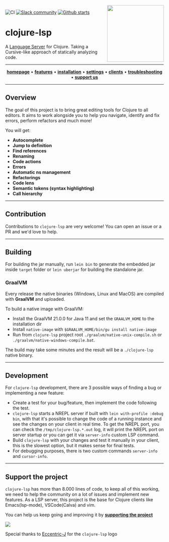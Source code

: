 <img src="images/logo-dark.svg" width="180" align="right">

![CI](https://img.shields.io/github/workflow/status/clojure-lsp/clojure-lsp/CI?style=flat-square)
[![Slack community](https://img.shields.io/badge/Slack-chat-blue?style=flat-square)](https://clojurians.slack.com/archives/CPABC1H61)
[![Github starts](https://img.shields.io/github/stars/clojure-lsp/clojure-lsp?style=social)](https://github.com/clojure-lsp/clojure-lsp)


# clojure-lsp

A [Language Server](https://microsoft.github.io/language-server-protocol/) for Clojure. Taking a Cursive-like approach of statically analyzing code.

<hr>
<p align="center">
  <a href="https://clojure-lsp.github.io/clojure-lsp"><strong>homepage</strong></a> •
  <a href="https://clojure-lsp.github.io/clojure-lsp/features/"><strong>features</strong></a> •
  <a href="https://clojure-lsp.github.io/clojure-lsp/installation/"><strong>installation</strong></a> •
  <a href="https://clojure-lsp.github.io/clojure-lsp/settings"><strong>settings</strong></a> •
  <a href="https://clojure-lsp.github.io/clojure-lsp/clients"><strong>clients</strong></a> •
  <a href="https://clojure-lsp.github.io/clojure-lsp/troubleshooting"><strong>troubleshooting</strong></a> •
  <a href="https://opencollective.com/clojure-lsp"><strong>support us</strong></a>
</p>
<hr>

## Overview 

The goal of this project is to bring great editing tools for Clojure to all editors.
It aims to work alongside you to help you navigate, identify and fix errors, perform refactors and much more!

You will get:

- **Autocomplete**
- **Jump to definition**
- **Find references**
- **Renaming**
- **Code actions**
- **Errors**
- **Automatic ns management**
- **Refactorings**
- **Code lens**
- **Semantic tokens (syntax highlighting)**
- **Call hierarchy**

---
## Contribution

Contributions to `clojure-lsp` are very welcome! You can open an issue or a PR and we'd love to help.

---
## Building

For building the jar manually, run `lein bin` to generate the embedded jar inside `target` folder or `lein uberjar` for building the standalone jar.

### GraalVM

Every release the native binaries (Windows, Linux and MacOS) are compiled with __GraalVM__ and uploaded.

To build a native image with GraalVM:

- Install the GraalVM 21.0.0 for Java 11 and set the `GRAALVM_HOME` to the installation dir 
- Install `native-image` with `$GRAALVM_HOME/bin/gu install native-image` 
- Run from `clojure-lsp` project root `./graalvm/native-unix-compile.sh` or `./graalvm/native-windows-compile.bat`. 

The build may take some minutes and the result will be a `./clojure-lsp` native binary.

---
## Development

For `clojure-lsp` development, there are 3 possible ways of finding a bug or implementing a new feature:

- Create a test for your bug/feature, then implement the code following the test.
- `clojure-lsp` starts a NREPL server if built with `lein with-profile :debug bin`, with that it's possible to change the code of a running instance and see the changes on your client in real time. To get the NREPL port, you can check the `/tmp/clojure-lsp.*.out` log, it will print the NREPL port on server startup or you can get it via `server-info` custom LSP command.
- Build `clojure-lsp` with your changes and test it manually in your client, this is the slowest option, but it makes sense for final tests.
- For debugging purposes, there is two custom commands `server-info` and `cursor-info`.

---
## Support the project

`clojure-lsp` has more than 8.000 lines of code, to keep all of this working, we need to help the community on a lot of issues and implement new features. As a LSP server, this project is the base for Clojure clients like Emacs(lsp-mode), VSCode(Calva) and vim.

You can help us keep going and improving it by **[supporting the project](https://opencollective.com/clojure-lsp)**

[![](https://opencollective.com/clojure-lsp/tiers/backer.svg)](https://opencollective.com/clojure-lsp)

Special thanks to [Eccentric-J](https://eccentric-j.com/) for the `clojure-lsp` logo
